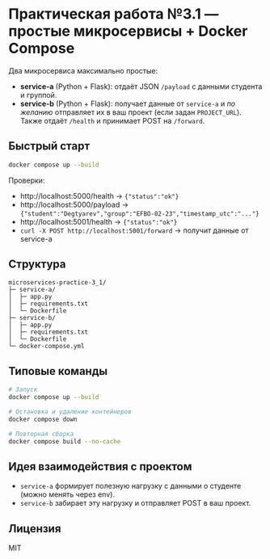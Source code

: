 # Практическая работа №3.1 — простые микросервисы + Docker Compose

Два микросервиса максимально простые:

- **service-a** (Python + Flask): отдаёт JSON `/payload` с данными студента и группой.
- **service-b** (Python + Flask): получает данные от `service-a` и _по желанию_ отправляет их в ваш проект (если задан `PROJECT_URL`). Также отдаёт `/health` и принимает POST на `/forward`.

## Быстрый старт

```bash
docker compose up --build
```

Проверки:
- http://localhost:5000/health → `{"status":"ok"}`
- http://localhost:5000/payload → `{"student":"Degtyarev","group":"EFBO-02-23","timestamp_utc":"..."}`
- http://localhost:5001/health → `{"status":"ok"}`
- `curl -X POST http://localhost:5001/forward` → получит данные от service-a 

## Структура
```
microservices-practice-3_1/
├─ service-a/
│  ├─ app.py
│  ├─ requirements.txt
│  └─ Dockerfile
├─ service-b/
│  ├─ app.py
│  ├─ requirements.txt
│  └─ Dockerfile
└─ docker-compose.yml
```

## Типовые команды

```bash
# Запуск
docker compose up --build

# Остановка и удаление контейнеров
docker compose down

# Повторная сборка
docker compose build --no-cache
```

## Идея взаимодействия с  проектом

- `service-a` формирует полезную нагрузку с данными о студенте (можно менять через env).  
- `service-b` забирает эту нагрузку и отправляет POST в ваш проект.


## Лицензия
MIT
